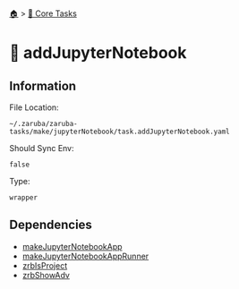 <!--startTocHeader-->
[🏠](../README.md) > [🥝 Core Tasks](README.md)
# 🧪 addJupyterNotebook
<!--endTocHeader-->

## Information

File Location:

    ~/.zaruba/zaruba-tasks/make/jupyterNotebook/task.addJupyterNotebook.yaml

Should Sync Env:

    false

Type:

    wrapper


## Dependencies

* [makeJupyterNotebookApp](make-jupyter-notebook-app.md)
* [makeJupyterNotebookAppRunner](make-jupyter-notebook-app-runner.md)
* [zrbIsProject](zrb-is-project.md)
* [zrbShowAdv](zrb-show-adv.md)